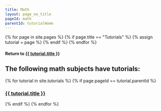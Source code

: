 ```yaml
---
title: Math
layout: page_no_title
pageId: math
parentId: tutorialHome
---
```


{% for page in site.pages %}
{% if page.title == "Tutorials" %}
{% assign tutorial = page %}
{% endif %}
{% endfor %}

#### Return to [{{ tutorial.title }}]({{tutorial.url}})

<!--
{% for tutorial in site.tutorials %}
{% if tutorial.pageId == page.parentId %}
### Return to [{{ tutorial.title }}]({{tutorial.url}})
{% endif %}
{% endfor %}
-->

## The following math subjects have tutorials:


{% for tutorial in site.tutorials %}
{% if page.pageId == tutorial.parentId %}
### [{{ tutorial.title }}]({{tutorial.url}})
{% endif %}
{% endfor %}
